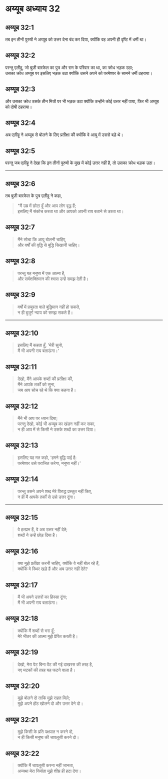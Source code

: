 # अय्यूब अध्याय 32

## अय्यूब 32:1

तब इन तीनों पुरुषों ने अय्यूब को उत्तर देना बंद कर दिया, क्योंकि वह अपनी ही दृष्टि में धर्मी था।

## अय्यूब 32:2

परन्तु एलीहू, जो बुज़ी बारकेल का पुत्र और राम के परिवार का था, का क्रोध भड़क उठा;  
उसका क्रोध अय्यूब पर इसलिए भड़क उठा क्योंकि उसने अपने को परमेश्वर के सामने धर्मी ठहराया।

## अय्यूब 32:3

और उसका क्रोध उसके तीन मित्रों पर भी भड़क उठा क्योंकि उन्होंने कोई उत्तर नहीं पाया, फिर भी अय्यूब को दोषी ठहराया।

## अय्यूब 32:4

अब एलीहू ने अय्यूब से बोलने के लिए प्रतीक्षा की क्योंकि वे आयु में उससे बड़े थे।

## अय्यूब 32:5

परन्तु जब एलीहू ने देखा कि इन तीनों पुरुषों के मुख में कोई उत्तर नहीं है, तो उसका क्रोध भड़क उठा।

---

## अय्यूब 32:6

तब बुज़ी बारकेल के पुत्र एलीहू ने कहा,

> "मैं उम्र में छोटा हूँ और आप लोग वृद्ध हैं;  
> इसलिए मैं संकोच करता था और आपको अपनी राय बताने से डरता था।

## अय्यूब 32:7

> मैंने सोचा कि आयु बोलनी चाहिए,  
> और वर्षों की वृद्धि से बुद्धि सिखानी चाहिए।

## अय्यूब 32:8

> परन्तु यह मनुष्य में एक आत्मा है,  
> और सर्वशक्तिमान की श्वास उन्हें समझ देती है।

## अय्यूब 32:9

> वर्षों में प्रचुरता वाले बुद्धिमान नहीं हो सकते,  
> न ही बुजुर्ग न्याय को समझ सकते हैं।

---

## अय्यूब 32:10

> इसलिए मैं कहता हूँ, 'मेरी सुनो,  
> मैं भी अपनी राय बताऊंगा।'

## अय्यूब 32:11

> देखो, मैंने आपके शब्दों की प्रतीक्षा की,  
> मैंने आपके तर्कों को सुना,  
> जब आप सोच रहे थे कि क्या कहना है।

## अय्यूब 32:12

> मैंने भी आप पर ध्यान दिया;  
> परन्तु देखो, कोई भी अय्यूब का खंडन नहीं कर सका,  
> न ही आप में से किसी ने उसके शब्दों का उत्तर दिया।

## अय्यूब 32:13

> इसलिए यह मत कहो, 'हमने बुद्धि पाई है:  
> परमेश्वर उसे पराजित करेगा, मनुष्य नहीं।'

## अय्यूब 32:14

> परन्तु उसने अपने शब्द मेरे विरुद्ध प्रस्तुत नहीं किए,  
> न ही मैं आपके तर्कों से उसे उत्तर दूंगा।

---

## अय्यूब 32:15

> वे हतप्रभ हैं, वे अब उत्तर नहीं देते;  
> शब्दों ने उन्हें छोड़ दिया है।

## अय्यूब 32:16

> क्या मुझे प्रतीक्षा करनी चाहिए, क्योंकि वे नहीं बोल रहे हैं,  
> क्योंकि वे स्थिर खड़े हैं और अब उत्तर नहीं देते?

## अय्यूब 32:17

> मैं भी अपने उत्तरों का हिस्सा दूंगा;  
> मैं भी अपनी राय बताऊंगा।

## अय्यूब 32:18

> क्योंकि मैं शब्दों से भरा हूँ;  
> मेरे भीतर की आत्मा मुझे प्रेरित करती है।

## अय्यूब 32:19

> देखो, मेरा पेट बिना वेंट की गई दाखरस की तरह है,  
> नए मटकों की तरह यह फटने वाला है।

## अय्यूब 32:20

> मुझे बोलने दो ताकि मुझे राहत मिले;  
> मुझे अपने होंठ खोलने दो और उत्तर देने दो।

## अय्यूब 32:21

> मुझे किसी के प्रति पक्षपात न करने दो,  
> न ही किसी मनुष्य की चापलूसी करने दो।

## अय्यूब 32:22

> क्योंकि मैं चापलूसी करना नहीं जानता,  
> अन्यथा मेरा निर्माता मुझे शीघ्र ही हटा देगा।
